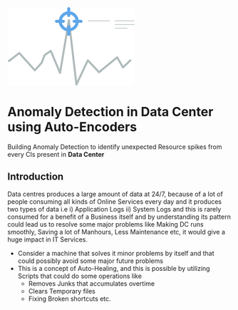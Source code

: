 [![](https://github.com/Vignesh0196/Anomaly-Detection_in_Data_Center_using_Auto-Encoders/blob/main/anomaly__.png)](https://github.com/Vignesh0196/)
# Anomaly Detection in Data Center using Auto-Encoders
Building Anomaly Detection to identify unexpected Resource spikes from every CIs present in **Data Center**

## Introduction
Data centres produces a large amount of data at 24/7, because of a lot of people consuming all kinds of Online Services every day and it produces two types of data i.e i) Application Logs ii) System Logs and this is rarely consumed for a benefit of a Business itself and by understanding its pattern could lead us to resolve some major problems like Making DC runs smoothly, Saving a lot of Manhours, Less Maintenance etc, it would give a huge impact in IT Services.

- Consider a machine that solves it minor problems by itself and that could possibly avoid some major future problems
- This is a concept of Auto-Healing, and this is possible by utilizing Scripts that could do some operations like 
  * Removes Junks that accumulates overtime
  * Clears Temporary files
  * Fixing Broken shortcuts etc.

